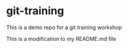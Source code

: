 # git-training
This is a demo repo for a git training workshop

This is a modification to my README.md file
